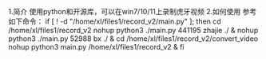 1.简介
  使用python和开源库，可以在win7/10/11上录制虎牙视频
2.如何使用
 参考如下命令： 
if [ ! -d "/home/xl/files1/record_v2/main.py" ]; then
     cd /home/xl/files1/record_v2
     nohup python3 ./main.py  441195 zhajie ./  &
     nohup python3 ./main.py  52988  bx  ./  &
     cd /home/xl/files1/record_v2/convert_video
     nohup python3 main.py /home/xl/files1/record_v2 &
fi

